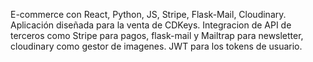 E-commerce con React, Python, JS, Stripe, Flask-Mail, Cloudinary.
Aplicación diseñada para la venta de CDKeys.
Integracion de API de terceros como Stripe para pagos, flask-mail y 
Mailtrap para newsletter, cloudinary como gestor de imagenes.
JWT para los tokens de usuario.

